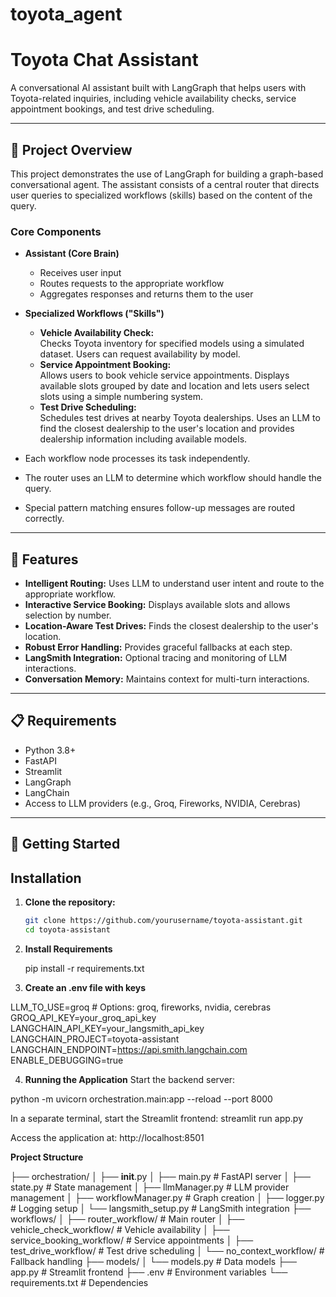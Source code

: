 # toyota_agent

# Toyota Chat Assistant

A conversational AI assistant built with LangGraph that helps users with Toyota-related inquiries, including vehicle availability checks, service appointment bookings, and test drive scheduling.

---

## 🚗 Project Overview

This project demonstrates the use of LangGraph for building a graph-based conversational agent. The assistant consists of a central router that directs user queries to specialized workflows (skills) based on the content of the query.

### Core Components

- **Assistant (Core Brain)**

  - Receives user input
  - Routes requests to the appropriate workflow
  - Aggregates responses and returns them to the user

- **Specialized Workflows ("Skills")**
  - **Vehicle Availability Check:**  
    Checks Toyota inventory for specified models using a simulated dataset. Users can request availability by model.
  - **Service Appointment Booking:**  
    Allows users to book vehicle service appointments. Displays available slots grouped by date and location and lets users select slots using a simple numbering system.
  - **Test Drive Scheduling:**  
    Schedules test drives at nearby Toyota dealerships. Uses an LLM to find the closest dealership to the user's location and provides dealership information including available models.
- Each workflow node processes its task independently.
- The router uses an LLM to determine which workflow should handle the query.
- Special pattern matching ensures follow-up messages are routed correctly.

---

## 🌟 Features

- **Intelligent Routing:** Uses LLM to understand user intent and route to the appropriate workflow.
- **Interactive Service Booking:** Displays available slots and allows selection by number.
- **Location-Aware Test Drives:** Finds the closest dealership to the user's location.
- **Robust Error Handling:** Provides graceful fallbacks at each step.
- **LangSmith Integration:** Optional tracing and monitoring of LLM interactions.
- **Conversation Memory:** Maintains context for multi-turn interactions.

---

## 📋 Requirements

- Python 3.8+
- FastAPI
- Streamlit
- LangGraph
- LangChain
- Access to LLM providers (e.g., Groq, Fireworks, NVIDIA, Cerebras)

---

## 🚀 Getting Started

## Installation

1. **Clone the repository:**

   ```bash
   git clone https://github.com/yourusername/toyota-assistant.git
   cd toyota-assistant

   ```

2. **Install Requirements**
   
   pip install -r requirements.txt

3. **Create an .env file with keys**

LLM_TO_USE=groq # Options: groq, fireworks, nvidia, cerebras
GROQ_API_KEY=your_groq_api_key
LANGCHAIN_API_KEY=your_langsmith_api_key
LANGCHAIN_PROJECT=toyota-assistant
LANGCHAIN_ENDPOINT=https://api.smith.langchain.com
ENABLE_DEBUGGING=true

4. **Running the Application**
   Start the backend server:

python -m uvicorn orchestration.main:app --reload --port 8000

In a separate terminal, start the Streamlit frontend:
streamlit run app.py

Access the application at: http://localhost:8501

**Project Structure**

├── orchestration/
│ ├── **init**.py
│ ├── main.py # FastAPI server
│ ├── state.py # State management
│ ├── llmManager.py # LLM provider management
│ ├── workflowManager.py # Graph creation
│ ├── logger.py # Logging setup
│ └── langsmith_setup.py # LangSmith integration
├── workflows/
│ ├── router_workflow/ # Main router
│ ├── vehicle_check_workflow/ # Vehicle availability
│ ├── service_booking_workflow/ # Service appointments
│ ├── test_drive_workflow/ # Test drive scheduling
│ └── no_context_workflow/ # Fallback handling
├── models/
│ └── models.py # Data models
├── app.py # Streamlit frontend
├── .env # Environment variables
└── requirements.txt # Dependencies
